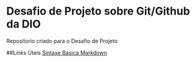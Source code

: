 #  Desafio de Projeto sobre Git/Github da DIO
Repositorio criado para o Desafio de Projeto

##Links Úteis
[Sintaxe Basica Markdown](https://www.markdownguide.org/basic-sintax/)
